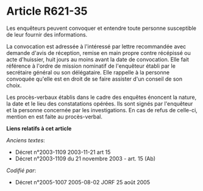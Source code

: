 # Article R621-35

Les enquêteurs peuvent convoquer et entendre toute personne susceptible de leur fournir des informations.

La convocation est adressée à l'intéressé par lettre recommandée avec demande d'avis de réception, remise en main propre
contre récépissé ou acte d'huissier, huit jours au moins avant la date de convocation. Elle fait référence à l'ordre de
mission nominatif de l'enquêteur établi par le secrétaire général ou son délégataire. Elle rappelle à la personne convoquée
qu'elle est en droit de se faire assister d'un conseil de son choix.

Les procès-verbaux établis dans le cadre des enquêtes énoncent la nature, la date et le lieu des constatations opérées. Ils
sont signés par l'enquêteur et la personne concernée par les investigations. En cas de refus de celle-ci, mention en est
faite au procès-verbal.

**Liens relatifs à cet article**

_Anciens textes_:

  - Décret n°2003-1109 2003-11-21 art 15
  - Décret n°2003-1109 du 21 novembre 2003 - art. 15 (Ab)

_Codifié par_:

  - Décret n°2005-1007 2005-08-02 JORF 25 août 2005
